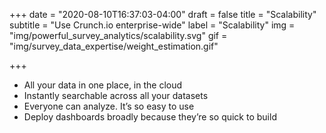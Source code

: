 +++
date = "2020-08-10T16:37:03-04:00"
draft = false
title = "Scalability"
subtitle = "Use Crunch.io enterprise-wide"
label = "Scalability"
img = "img/powerful_survey_analytics/scalability.svg"
gif = "img/survey_data_expertise/weight_estimation.gif"

+++

* All your data in one place, in the cloud
* Instantly searchable across all your datasets
* Everyone can analyze. It’s so easy to use
* Deploy dashboards broadly because they’re so quick to build
